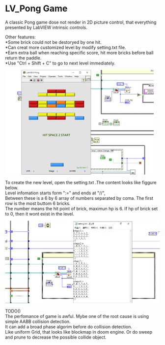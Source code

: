 # LV_Pong Game  
  
A classic Pong game dose not render in 2D picture control, that everything presented by LabVIEW intrinsic controls.  
  
Other features:  
*Some brick could not be destoryed by one hit.  
*Can creat more customized level by modify setting.txt file.  
*Earn extra ball when reaching specific score, hit more bricks before ball return the paddle.  
*Use "Ctrl + Shift + C" to go to next level immediately.  
  
  
![image](https://github.com/KurtDing/LabVIEW_Pong/blob/d17a218d8bcc1ab2a1733f6c3bb75b91b96ce028/pong3.png)
  
  
To create the new level, open the setting.txt .The content looks like figgure below.    
Level infomation starts form ":=" and ends at "//",  
Between these is a 6 by 6 array of numbers separated by coma. The first row is the most buttom 6 bricks.  
The number means the hit point of brick, maximun hp is 6. If hp of brick set to 0, then it wont exist in the level.  
  
![image](https://github.com/KurtDing/LabVIEW_Pong/blob/44a9f73565b8b75f3e2dd72489976b1cf4d1f031/pong2.png)  
  
  
TODO()  
The perfomance of game is awful. Mybe one of the root cause is using simple AABB collision detection.  
It can add a broad phase algorim before do collision detection.  
Like uniform Grid, that looks like blockmap in doom engine. Or do sweep and prune to decrease the possible collide object.  

